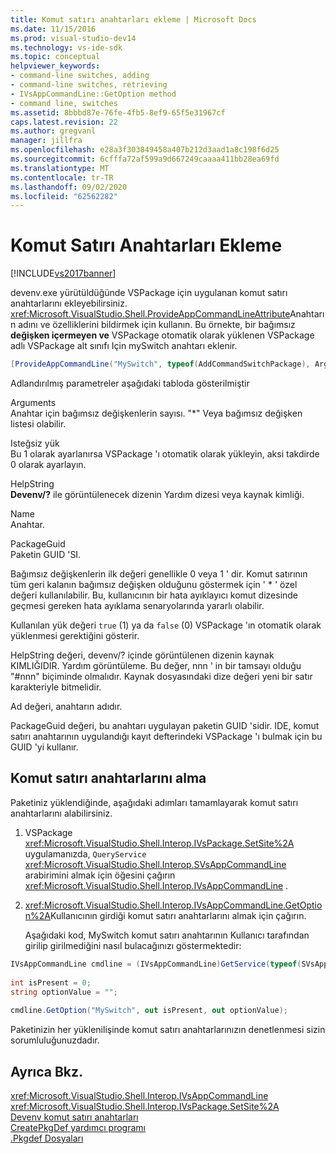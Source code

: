 ```yaml
---
title: Komut satırı anahtarları ekleme | Microsoft Docs
ms.date: 11/15/2016
ms.prod: visual-studio-dev14
ms.technology: vs-ide-sdk
ms.topic: conceptual
helpviewer_keywords:
- command-line switches, adding
- command-line switches, retrieving
- IVsAppCommandLine::GetOption method
- command line, switches
ms.assetid: 8bbbd87e-76fe-4fb5-8ef9-65f5e31967cf
caps.latest.revision: 22
ms.author: gregvanl
manager: jillfra
ms.openlocfilehash: e28a3f303849458a407b212d3aad1a8c198f6d25
ms.sourcegitcommit: 6cfffa72af599a9d667249caaaa411bb28ea69fd
ms.translationtype: MT
ms.contentlocale: tr-TR
ms.lasthandoff: 09/02/2020
ms.locfileid: "62562282"
---
```

# <a name="adding-command-line-switches"></a>Komut Satırı Anahtarları Ekleme
[!INCLUDE[vs2017banner](../includes/vs2017banner.md)]

devenv.exe yürütüldüğünde VSPackage için uygulanan komut satırı anahtarlarını ekleyebilirsiniz. <xref:Microsoft.VisualStudio.Shell.ProvideAppCommandLineAttribute>Anahtarın adını ve özelliklerini bildirmek için kullanın. Bu örnekte, bir bağımsız **değişken içermeyen ve** VSPackage otomatik olarak yüklenen VSPackage adlı VSPackage alt sınıfı Için mySwitch anahtarı eklenir.  
  
```csharp  
[ProvideAppCommandLine("MySwitch", typeof(AddCommandSwitchPackage), Arguments = "0", DemandLoad = 1)]  
```  
  
 Adlandırılmış parametreler aşağıdaki tabloda gösterilmiştir  
  
 Arguments  
 Anahtar için bağımsız değişkenlerin sayısı. "*" Veya bağımsız değişken listesi olabilir.  
  
 Isteğsiz yük  
 Bu 1 olarak ayarlanırsa VSPackage 'ı otomatik olarak yükleyin, aksi takdirde 0 olarak ayarlayın.  
  
 HelpString  
 **Devenv/?** ile görüntülenecek dizenin Yardım dizesi veya kaynak kimliği.  
  
 Name  
 Anahtar.  
  
 PackageGuid  
 Paketin GUID 'SI.  
  
 Bağımsız değişkenlerin ilk değeri genellikle 0 veya 1 ' dir. Komut satırının tüm geri kalanın bağımsız değişken olduğunu göstermek için ' * ' özel değeri kullanılabilir. Bu, kullanıcının bir hata ayıklayıcı komut dizesinde geçmesi gereken hata ayıklama senaryolarında yararlı olabilir.  
  
 Kullanılan yük değeri `true` (1) ya da `false` (0) VSPackage 'ın otomatik olarak yüklenmesi gerektiğini gösterir.  
  
 HelpString değeri, devenv/? içinde görüntülenen dizenin kaynak KIMLIĞIDIR. Yardım görüntüleme. Bu değer, nnn ' in bir tamsayı olduğu "#nnn" biçiminde olmalıdır. Kaynak dosyasındaki dize değeri yeni bir satır karakteriyle bitmelidir.  
  
 Ad değeri, anahtarın adıdır.  
  
 PackageGuid değeri, bu anahtarı uygulayan paketin GUID 'sidir. IDE, komut satırı anahtarının uygulandığı kayıt defterindeki VSPackage 'ı bulmak için bu GUID 'yi kullanır.  
  
## <a name="retrieving-command-line-switches"></a>Komut satırı anahtarlarını alma  
 Paketiniz yüklendiğinde, aşağıdaki adımları tamamlayarak komut satırı anahtarlarını alabilirsiniz.  
  
1. VSPackage <xref:Microsoft.VisualStudio.Shell.Interop.IVsPackage.SetSite%2A> uygulamanızda, `QueryService` <xref:Microsoft.VisualStudio.Shell.Interop.SVsAppCommandLine> arabirimini almak için öğesini çağırın <xref:Microsoft.VisualStudio.Shell.Interop.IVsAppCommandLine> .  
  
2. <xref:Microsoft.VisualStudio.Shell.Interop.IVsAppCommandLine.GetOption%2A>Kullanıcının girdiği komut satırı anahtarlarını almak için çağırın.  
  
   Aşağıdaki kod, MySwitch komut satırı anahtarının Kullanıcı tarafından girilip girilmediğini nasıl bulacağınızı göstermektedir:  
  
```csharp  
IVsAppCommandLine cmdline = (IVsAppCommandLine)GetService(typeof(SVsAppCommandLine));  
  
int isPresent = 0;  
string optionValue = "";  
  
cmdline.GetOption("MySwitch", out isPresent, out optionValue);  
```  
  
 Paketinizin her yüklenilişinde komut satırı anahtarlarınızın denetlenmesi sizin sorumluluğunuzdadır.  
  
## <a name="see-also"></a>Ayrıca Bkz.  
 <xref:Microsoft.VisualStudio.Shell.Interop.IVsAppCommandLine>   
 <xref:Microsoft.VisualStudio.Shell.Interop.IVsPackage.SetSite%2A>   
 [Devenv komut satırı anahtarları](../ide/reference/devenv-command-line-switches.md)   
 [CreatePkgDef yardımcı programı](../extensibility/internals/createpkgdef-utility.md)   
 [.Pkgdef Dosyaları](../extensibility/modifying-the-isolated-shell-by-using-the-dot-pkgdef-file.md)
